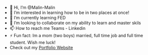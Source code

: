 - 👋 Hi, I’m @Malin-Malin
- 👀 I’m interested in learning how to be in two places at once!
- 🌱 I’m currently learning FED
- 💞️ I’m looking to collaborate on my ability to learn and master skils
- 📫 How to reach me Teams - Linkedin
- ⚡ Fun fact: Im a mom (two boys) married, full time job and full time student. Wish me luck! 
- Check out my [Portfolio Website](https://portfolio-malin-malin.netlify.app/)
<!---
Malin-Malin/Malin-Malin is a ✨ special ✨ repository because its `README.md` (this file) appears on your GitHub profile.
You can click the Preview link to take a look at your changes.
--->
